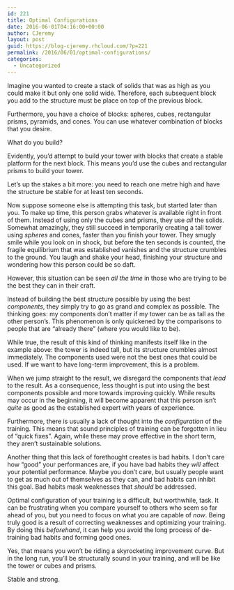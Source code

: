 ```yaml
---
id: 221
title: Optimal Configurations
date: 2016-06-01T04:16:00+00:00
author: CJeremy
layout: post
guid: https://blog-cjeremy.rhcloud.com/?p=221
permalink: /2016/06/01/optimal-configurations/
categories:
  - Uncategorized
---
```

Imagine you wanted to create a stack of solids that was as high as you could make it but only one solid wide. Therefore, each subsequent block you add to the structure must be place on top of the previous block.

Furthermore, you have a choice of blocks: spheres, cubes, rectangular prisms, pyramids, and cones. You can use whatever combination of blocks that you desire.

What do you build?

Evidently, you&#8217;d attempt to build your tower with blocks that create a stable platform for the next block. This means you&#8217;d use the cubes and rectangular prisms to build your tower.

Let&#8217;s up the stakes a bit more: you need to reach one metre high and have the structure be stable for at least ten seconds.

Now suppose someone else is attempting this task, but started later than you. To make up time, this person grabs whatever is available right in front of them. Instead of using only the cubes and prisms, they use _all_ the solids. Somewhat amazingly, they still succeed in temporarily creating a tall tower using _spheres_ and cones, faster than you finish your tower. They smugly smile while you look on in shock, but before the ten seconds is counted, the fragile equilibrium that was established vanishes and the structure crumbles to the ground. You laugh and shake your head, finishing your structure and wondering how this person could be so daft.

However, this situation can be seen _all the time_ in those who are trying to be the best they can in their craft.

Instead of building the best structure possible by using the best _components_, they simply try to go as grand and complex as possible. The thinking goes: my components don&#8217;t matter if my tower can be as tall as the other person&#8217;s. This phenomenon is only quickened by the comparisons to people that are &#8220;already there&#8221; (where you would like to be).

While true, the result of this kind of thinking manifests itself like in the example above: the tower is indeed tall, but its structure crumbles almost immediately. The components used were not the best ones that could be used. If we want to have long-term improvement, this is a problem.

When we jump straight to the result, we disregard the components that _lead_ to the result. As a consequence, less thought is put into using the best components possible and more towards improving quickly. While results may occur in the beginning, it will become apparent that this person isn&#8217;t _quite_ as good as the established expert with years of experience.

Furthermore, there is usually a lack of thought into the _configuration_ of the training. This means that sound principles of training can be forgotten in lieu of &#8220;quick fixes&#8221;. Again, while these may prove effective in the short term, they aren&#8217;t sustainable solutions.

Another thing that this lack of forethought creates is bad habits. I don&#8217;t care how &#8220;good&#8221; your performances are, if you have bad habits they _will_ affect your potential performance. Maybe you don&#8217;t care, but usually people want to get as much out of themselves as they can, and bad habits can inhibit this goal. Bad habits mask weaknesses that _should_ be addressed.

Optimal configuration of your training is a difficult, but worthwhile, task. It can be frustrating when you compare yourself to others who seem so far ahead of you, but you need to focus on what you are capable of _now_. Being truly good is a result of correcting weaknesses and optimizing your training. By doing this _beforehand_, it can help you avoid the long process of de-training bad habits and forming good ones.

Yes, that means you won&#8217;t be riding a skyrocketing improvement curve. But in the long run, you&#8217;ll be structurally sound in your training, and will be like the tower or cubes and prisms.

Stable and strong.